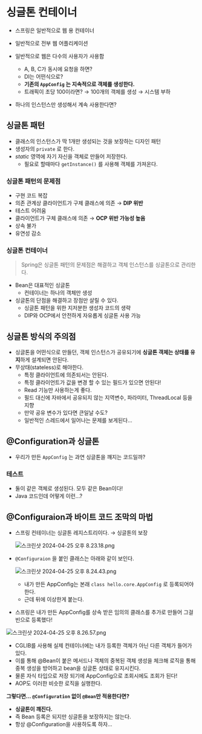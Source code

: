 # 싱글톤 컨테이너

- 스프링은 일반적으로 웹 용 컨테이너

- 일반적으로 전부 웹 어플리케이션
- 일반적으로 웹은 다수의 사용자가 사용함
    - A, B, C가 동시에 요청을 하면?
    - DI는 어떤식으로?
    - **기존의 `AppConfig` 는 지속적으로 객체를 생성한다.**
    - 트래픽이 초당 100이라면? → 100개의 객체를 생성 → 시스템 부하
- 하나의 인스턴스만 생성해서 계속 사용한다면?

## 싱글톤 패턴

- 클래스의 인스턴스가 딱 1개만 생성되는 것을 보장하는 디자인 패턴
- 생성자의 `private` 로 한다.
- *static* 영역에 자기 자신을 객체로 만들어 저장한다.
    - 필요로 할때마다 `getInstance()` 를 사용해 객체를 가져온다.

### 싱글톤 패턴의 문제점

- 구현 코드 복잡
- 의존 관계상 클라이언트가 구제 클래스에 의존 → **DIP 위반**
- 테스트 어려움
- 클라이언트가 구체 클래스에 의존 → **OCP 위반 가능성 높음**
- 상속 불가
- 유연성 감소

### 싱글톤 컨테이너

> Spring은 싱글톤 패턴의 문제점은 해결하고 객체 인스턴스를 싱글톤으로 관리한다.
> 
- Bean은 대표적인 싱글톤
    - 컨테이너는 하나의 객체만 생성
- 싱글톤의 단점을 해결하고 장점만 살릴 수 있다.
    - 싱글톤 패턴을 위한 지저분한 생성자 코드의 생략
    - DIP와 OCP에서 안전하게 자유롭게 싱글톤 사용 가능

## 싱글톤 방식의 주의점

- 싱글톤을 어떤식으로 만들던, 객체 인스턴스가 공유되기에 **싱글톤 객체는 상태를 유지**하게 설계되면 안된다.
- 무상태(stateless)로 해야한다.
    - 특정 클라이언트에 의존되서는 안된다.
    - 특정 클라이언트가 값을 변경 할 수 있는 필드가 있으면 안된다!
    - Read 기능만 사용하는게 좋다.
    - 필드 대신에 자바에서 공유되지 않는 지역변수, 파라미터, ThreadLocal 등을 지향
    - 만약 공유 변수가 있다면 큰일날 수도?
    - 일반적인 스레드에서 일어나는 문제를 보게된다…

## @Configuration과 싱글톤

- 우리가 만든 `AppConfig` 는 과연 싱글톤을 꺠지는 코드일까?


### 테스트

- 둘이 같은 객체로 생성된다.  모두 같은 Bean이다!
- Java 코드인데 어떻게 이런…?

## @Configuraion과 바이트 코드 조막의 마법

- 스프링 컨테이너는 싱글톤 레지스트리이다. → 싱글톤의 보장
    
    ![스크린샷 2024-04-25 오후 8.23.18.png](https://github.com/unggu0704/spring-study/blob/main/infrean/img/singleton1/img1.png)
    
- `@Configuraion` 을 붙인 클래스는 아래와 같이 보인다.
    
    ![스크린샷 2024-04-25 오후 8.24.43.png](https://github.com/unggu0704/spring-study/blob/main/infrean/img/singleton1/img2.png)
    
    - 내가 만든 AppConfig는 본래 `class hello.core.AppConfig` 로 등록되어야한다.
    - 근데 뒤에 이상한게 붙는다.
- 스프링은 내가 만든 AppConfig를 상속 받은 임의의 클래스를 추가로 만들어 그걸 빈으로 등록했다!

![스크린샷 2024-04-25 오후 8.26.57.png](https://github.com/unggu0704/spring-study/blob/main/infrean/img/singleton1/img3.png)

- CGLIB를 사용해 실제 컨테이너에는 내가 등록한 객체가 아닌 다른 객체가 들어가 있다.
- 이를 통해 @Bean이 붙은 메서드나 객체의 중복된 객체 생성을 체크해 로직을 통해 중복 생성을 방어하고 bean을 싱글톤 상태로 유지시킨다.
- 물론 자식 타입으로 저장 되기에 AppConfig으로 조회시에도 조회가 된다!
- AOP도 이러한 비슷한 로직을 실행한다.

**그렇다면… `@Configuration` 없이 `@Bean`만 적용한다면?**

- **싱글톤이 꺠진다.**
- 즉 Bean 등록은 되지만 싱글톤을 보장하지는 않는다.
- 항상 @Configuration을 사용하도록 하자…
